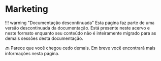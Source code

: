 # Marketing

!!! warning "Documentação descontinuada"
    Esta página faz parte de uma versão descontinuada da documentação. Está presente neste acervo e neste formato enquanto seu conteúdo não é inteiramente migrado para as demais sessões desta documentação.






🔜 Parece que você chegou cedo demais. Em breve você encontrará mais informações nesta página.

